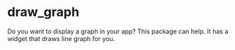 # draw_graph

Do you want to display a graph in your app? This package can help.
It has a widget that draws line graph for you.